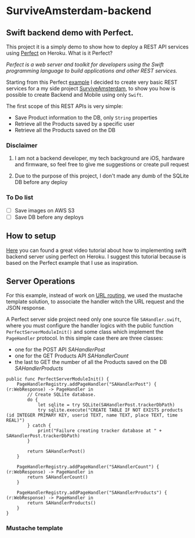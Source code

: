 # SurviveAmsterdam-backend

## Swift backend demo with Perfect.
This project it is a simply demo to show how to deploy a
REST API services using [Perfect](https://www.perfect.org) on Heroku. What is it Perfect?

 _Perfect is a web server and toolkit for developers using the Swift programming language to build applications and other REST services._

Starting from this Perfect [example](https://github.com/PerfectlySoft/Perfect-Heroku-Buildpack-Example) I decided to create very basic REST services for a my side project [SurviveAmsterdam](https://github.com/darthpelo/SurviveAmsterdam), to show you how is possible to create Backend and Mobile using only `Swift`.

The first scope of this REST APIs is very simple:
* Save Product information to the DB, only `String` properties
* Retrieve all the Products saved by a specific user
* Retrieve all the Products saved on the DB

### Disclaimer
1) I am not a backend developer, my tech background are iOS, hardware and firmware, so feel free to give me suggestions or create pull request

2) Due to the purpose of this project, I don't made any dumb of the SQLite DB before any deploy

### To Do list
- [ ] Save images on AWS S3
- [ ] Save DB before any deploys

## How to setup
[Here](http://mrchrisbarker.postach.io/post/implementing-swift-backend-server-using-perfect-on-heroku) you can found a great video tutorial about how to implementing swift backend server using perfect on Heroku. I suggest this tutorial because is based on the Perfect example that I use as inspiration.

## Server Operations
For this example, instead of work on [URL routing](https://github.com/PerfectlySoft/PerfectExample-URLRouting), we used the mustache template solution, to associate the handler witch the URL request and the JSON response.

A Perfect server side project need only one source file `SAHandler.swift`, where you must configure the handler logics with the public function `PerfectServerModuleInit()` and some class which implement the `PageHandler` protocol. In this simple case there are three classes:
* one for the POST API *SAHandlerPost*
* one for the GET Products API *SAHandlerCount*
* the last to GET the number of all the Products saved on the DB *SAHandlerProducts*

```
public func PerfectServerModuleInit() {
    PageHandlerRegistry.addPageHandler("SAHandlerPost") { (r:WebResponse) -> PageHandler in
        // Create SQLite database.
        do {
            let sqlite = try SQLite(SAHandlerPost.trackerDbPath)
            try sqlite.execute("CREATE TABLE IF NOT EXISTS products (id INTEGER PRIMARY KEY, userid TEXT, name TEXT, place TEXT, time REAL)")
        } catch {
            print("Failure creating tracker database at " + SAHandlerPost.trackerDbPath)
        }

        return SAHandlerPost()
    }

    PageHandlerRegistry.addPageHandler("SAHandlerCount") { (r:WebResponse) -> PageHandler in
        return SAHandlerCount()
    }

    PageHandlerRegistry.addPageHandler("SAHandlerProducts") { (r:WebResponse) -> PageHandler in
        return SAHandlerProducts()
    }
}
```
### Mustache template

